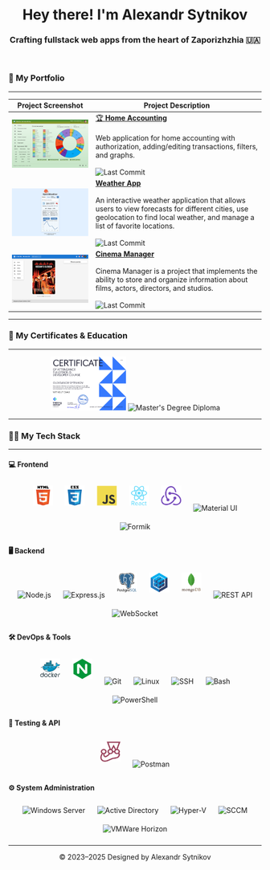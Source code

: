 <h1 align="center">Hey there! I'm Alexandr Sytnikov</h1>
<h3 align="center">Crafting fullstack web apps from the heart of Zaporizhzhia 🇺🇦</h3>

&nbsp;

### 💼 My Portfolio

---

| Project Screenshot                                    | Project Description                                                                                                                                                                                                                                                                                                                                    |
| ----------------------------------------------------- | ------------------------------------------------------------------------------------------------------------------------------------------------------------------------------------------------------------------------------------------------------------------------------------------------------------------------------------------------------ |
| ![Home Accounting](./screenshots/home-accounting.png) | [🏆 **Home Accounting**](https://github.com/sytnikovzp/home-accounting)<br><br>Web application for home accounting with authorization, adding/editing transactions, filters, and graphs.<br><br><img src="https://img.shields.io/github/last-commit/sytnikovzp/home-accounting" alt="Last Commit">                                                     |
| ![Weather App](./screenshots/weather-app.png)         | [**Weather App**](https://github.com/sytnikovzp/weather-app)<br><br>An interactive weather application that allows users to view forecasts for different cities, use geolocation to find local weather, and manage a list of favorite locations.<br><br><img src="https://img.shields.io/github/last-commit/sytnikovzp/weather-app" alt="Last Commit"> |
| ![Cinema Manager](./screenshots/cinema-manager.jpg)   | [**Cinema Manager**](https://github.com/sytnikovzp/cinema-manager)<br><br>Cinema Manager is a project that implements the ability to store and organize information about films, actors, directors, and studios.<br><br><img src="https://img.shields.io/github/last-commit/sytnikovzp/Cinema-manager" alt="Last Commit">                              |

---

### 🌟 My Certificates & Education

---

<div align="center">
  <img src="./education/certificate-fc.jpg" alt="Freshcode Trainee" width="30%" />
  <img src="./education/master-diploma.jpg" alt="Master's Degree Diploma" width="30%" />
</div>

---

### 🧑‍💻 My Tech Stack

---

#### 💻 Frontend

<div align="center">
  <img src="https://raw.githubusercontent.com/devicons/devicon/master/icons/html5/html5-original-wordmark.svg" alt="HTML5" width="40" height="40" style="margin:10px"/>
  <img src="https://raw.githubusercontent.com/devicons/devicon/master/icons/css3/css3-original-wordmark.svg" alt="CSS3" width="40" height="40" style="margin:10px"/>
  <img src="https://raw.githubusercontent.com/devicons/devicon/master/icons/javascript/javascript-original.svg" alt="JavaScript" width="40" height="40" style="margin:10px"/>
  <img src="https://raw.githubusercontent.com/devicons/devicon/master/icons/react/react-original-wordmark.svg" alt="React" width="40" height="40" style="margin:10px"/>
  <img src="https://raw.githubusercontent.com/devicons/devicon/master/icons/redux/redux-original.svg" alt="Redux" width="40" height="40" style="margin:10px"/> <img src="https://mui.com/static/logo.png" alt="Material UI" width="40" height="40" style="margin:10px"/>
  <img src="https://cdn.zapier.com/storage/developer_cli/20e6b8d4515c7e1ed6f1db25a2a3d3f2_2.png" alt="Formik" width="40" height="40" style="margin:10px"/> 
</div>

#### 🖥️ Backend

<div align="center">
  <img src="https://iconduck.com/vectors/vctrruvykdlj/media/svg/download" alt="Node.js" width="40" height="40" style="margin:10px"/>
  <img src="https://adware-technologies.s3.amazonaws.com/uploads/technology/thumbnail/20/express-js.png" alt="Express.js" width="40" height="40" style="margin:10px"/>
  <img src="https://raw.githubusercontent.com/devicons/devicon/master/icons/postgresql/postgresql-original-wordmark.svg" alt="PostgreSQL" width="40" height="40" style="margin:10px"/>
  <img src="https://raw.githubusercontent.com/devicons/devicon/master/icons/sequelize/sequelize-original.svg" alt="Sequelize" width="40" height="40" style="margin:10px"/>
  <img src="https://raw.githubusercontent.com/devicons/devicon/master/icons/mongodb/mongodb-original-wordmark.svg" alt="MongoDB" width="40" height="40" style="margin:10px"/>
  <img src="https://www.cobbleweb.co.uk/wp/wp-content/uploads/2021/10/Tech_Foundation-6-RESTful-API.svg" alt="REST API" width="40" height="40" style="margin:10px"/>
  <img src="https://upload.wikimedia.org/wikipedia/commons/c/cd/WebSocket_colored_logo.svg" alt="WebSocket" width="40" height="40" style="margin:10px"/>
</div>

#### 🛠️ DevOps & Tools

<div align="center">
  <img src="https://raw.githubusercontent.com/devicons/devicon/master/icons/docker/docker-original-wordmark.svg" alt="Docker" width="40" height="40" style="margin:10px"/>
  <img src="https://raw.githubusercontent.com/devicons/devicon/master/icons/nginx/nginx-original.svg" alt="Nginx" width="40" height="40" style="margin:10px"/>
  <img src="https://www.vectorlogo.zone/logos/git-scm/git-scm-icon.svg" alt="Git" width="40" height="40" style="margin:10px"/>
  <img src="https://cdn.jsdelivr.net/gh/devicons/devicon/icons/linux/linux-original.svg" alt="Linux" width="40" height="40" style="margin:10px"/>
  <img src="https://pc.net/img/terms/ssh.svg" alt="SSH" width="40" height="40" style="margin:10px"/>
  <img src="https://cdn.iconscout.com/icon/premium/png-256-thumb/bash-shell-script-7855733-6374566.png" alt="Bash" width="40" height="40" style="margin:10px"/>
  <img src="https://upload.wikimedia.org/wikipedia/commons/a/a1/Powershell_128.svg" alt="PowerShell" width="40" height="40" style="margin:10px"/>
</div>

#### 🧪 Testing & API

<div align="center">
  <img src="https://raw.githubusercontent.com/devicons/devicon/master/icons/jest/jest-plain.svg" alt="Jest" width="40" height="40" style="margin:10px"/>
  <img src="https://cdn.iconscout.com/icon/free/png-256/free-postman-logo-icon-download-in-svg-png-gif-file-formats--technology-social-media-company-brand-vol-5-pack-logos-icons-2945092.png" alt="Postman" width="40" height="40" style="margin:10px"/>
</div>

#### ⚙️ System Administration

<div align="center">
  <img src="https://happyware.com/media/image/c8/a2/59/Windows-Server.png" alt="Windows Server" width="40" height="40" style="margin:10px"/>
  <img src="https://static-00.iconduck.com/assets.00/azure-active-directory-aad-icon-976x1024-wsgkjjk2.png" alt="Active Directory" width="40" height="40" style="margin:10px"/>
  <img src="https://www.svgrepo.com/show/331779/virtual-machines.svg" alt="Hyper-V" width="40" height="40" style="margin:10px"/>
  <img src="https://www.johndstech.com/wp-content/uploads/2016/02/SCCM2012R2_big-1.png" alt="SCCM" width="40" height="40" style="margin:10px"/>
  <img src="https://media.imgcdn.org/repo/2023/03/vmware-horizon-enterprise-version/676d08a326649-vmware-horizon-enterprise-version-Icon.webp" alt="VMWare Horizon" width="40" height="40" style="margin:10px"/>
</div>

---

<p align="center">© 2023–2025 Designed by Alexandr Sytnikov</p>
